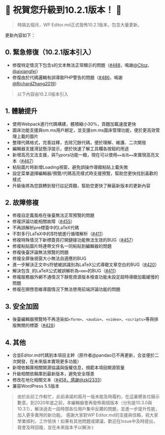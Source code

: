 # 🎉 祝賀您升級到10.2.1版本！ 🎉

> 時隔五個月，WP Editor.md正式發佈10.2.1版本，包含大量更新。

更新內容如下：

## 0. 緊急修復（10.2.1版本引入）

* 修復特定情況下包含`$`的文本無法正常顯示的問題（[#488](https://github.com/LuRenJiasWorld/WP-Editor.md/issues/488)，鳴謝[@Clloz](https://github.com/Clloz)、[@aixiangfei](https://github.com/aixiangfei)）
* 修復由於代碼邏輯有誤導致PHP警告的問題（[#486](https://github.com/LuRenJiasWorld/WP-Editor.md/issues/486)，鳴謝[@RichardZhang2019](https://github.com/RichardZhang2019)）

> 以下內容由10.2.0版本引入

## 1. 體驗提升

* 使用Webpack進行代碼構建，體積縮小30%，頁麵加載速度更快
* 圖床功能支援與sm.ms用戶綁定，並支援sm.ms圖床管理功能，便於更高效管理上載的圖片
* 整理代碼格式，完善註釋，去除冗餘代碼，便於理解、維護、二次開發
* 編輯器支援滑鼠懸浮提示，便於快速了解工具欄各按鈕的用途
* 新增高亮文法支援，與Typora功能一緻，現在可以使用`==高亮==`來實現高亮文本（[#467](https://github.com/LuRenJiasWorld/WP-Editor.md/issues/467)）
* 粘貼圖片時新增Loading視窗，避免誤操作導緻粘貼上載失敗
* 設定菜單選擇編輯器/預覽/代碼高亮樣式時支援預覽，幫助您更快找到喜歡的樣式
* 升級後將為您跳轉到發行註記頁麵，幫助您更快了解最新版本的更新內容

## 2. 故障修複

* 修複自定義風格在後臺無法正常預覽的問題
* 修複評論功能相關故障（[#455](https://github.com/LuRenJiasWorld/WP-Editor.md/issues/455)）
* 不再誤解析pre標簽中的LaTeX代碼
* 不對多行LaTeX中的$符號進行循環解析（[#411](https://github.com/LuRenJiasWorld/WP-Editor.md/issues/411)）
* 修複特殊情況下新標簽頁打開鏈接功能無法生效的BUG（[#457](https://github.com/LuRenJiasWorld/WP-Editor.md/issues/457)）
* 修複粘貼圖片時連帶文件名一同粘貼到編輯器的問題
* 修複後臺評論無法預覽的問題
* 修複全屏後視窗大小無法自適應的BUG
* 進一步解決正文中`$`符號被誤識別為LaTeX公式導緻文章空白的BUG（[#420](https://github.com/LuRenJiasWorld/WP-Editor.md/issues/420)）
* 解決包含`_`的LaTeX公式被誤解析為`<em>`的BUG（[#411](https://github.com/LuRenJiasWorld/WP-Editor.md/issues/411)）
* 修複服務器外網不通情況下靜態資源版本檢查功能未設定超時導緻加載緩慢的問題
* 修複在開啓思維導圖情況下無法啓用前端評論功能的問題

## 3. 安全加固

* 後臺編輯器預覽時不再渲染如`<form>`、`<audio>`、`<video>`、`<scripts>`等與排版無關的標簽（[#428](https://github.com/LuRenJiasWorld/WP-Editor.md/issues/428)）

## 4. 其他

* 合並Editor.md代碼到本項目主幹（原作者@pandao已不再更新，合並便於二次開發，在未來版本實現更多功能）
* 新增依賴庫相關開源協議與版權信息，規範本項目開源質量
* 升級相關依賴庫到最新版本，避免安全隱患
* 修改在地化相關文本（[#458，感謝@zkl2333](https://github.com/LuRenJiasWorld/WP-Editor.md/issues/458)）
* 兼容WordPress 5.5版本

> 由於此前工作較忙，此前承諾的兩月一版未能及時履約，在這裏嚮各位錶示歉意。到2020年底之前，本編輯器會再發佈兩個版本（分別是10.3.0與10.3.1），解決過去一段時間各位用戶集中反饋的問題，並進一步提升性能，加入更多實用的新功能。
> 感謝大家對WP Editor.md的支援與信賴，祝大家學業順利，工作愉快！如果有其他問題或建議，歡迎在Issue中及時提出，我會及時回複，並在未來版本予以解決:)
